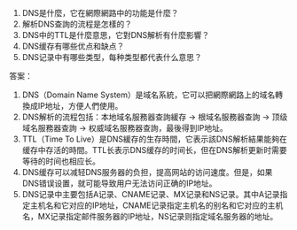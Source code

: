 1. DNS是什麼，它在網際網路中的功能是什麼？
2. 解析DNS查詢的流程是怎樣的？
3. DNS中的TTL是什麼意思，它對DNS解析有什麼影響？
4. DNS缓存有哪些优点和缺点？
5. DNS记录中有哪些类型，每种类型都代表什么意思？

答案：
1. DNS（Domain Name System）是域名系統，它可以把網際網路上的域名轉換成IP地址，方便人們使用。
2. DNS解析的流程包括：本地域名服務器查詢緩存 -> 根域名服務器查詢 -> 顶级域名服務器查詢 -> 权威域名服務器查詢，最後得到IP地址。
3. TTL（Time To Live）是DNS緩存的生存時間，它表示該DNS解析結果能夠在缓存中存活的時間。TTL长表示DNS缓存的时间长，但在DNS解析更新时需要等待的时间也相应长。
4. DNS缓存可以减轻DNS服务器的负担，提高网站的访问速度。但是，如果DNS错误设置，就可能导致用户无法访问正确的IP地址。
5. DNS记录中主要包括A记录、CNAME记录、MX记录和NS记录。其中A记录指定主机名和它对应的IP地址，CNAME记录指定主机名的别名和它对应的主机名，MX记录指定邮件服务器的IP地址，NS记录则指定域名服务器的地址。